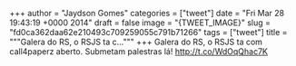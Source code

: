 
+++
author = "Jaydson Gomes"
categories = ["tweet"]
date = "Fri Mar 28 19:43:19 +0000 2014"
draft = false
image = "{TWEET_IMAGE}"
slug = "fd0ca362daa62e210493c709259055c791b71266"
tags = ["tweet"]
title = """Galera do RS, o RSJS ta c..."""
+++
Galera do RS, o RSJS ta com call4paperz aberto. Submetam palestras lá! http://t.co/WdOqQhac7K
